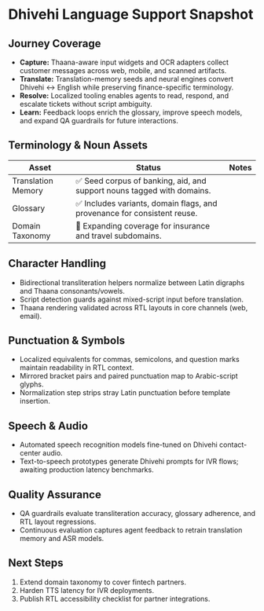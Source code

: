 # Dhivehi Language Support Snapshot

## Journey Coverage

- **Capture:** Thaana-aware input widgets and OCR adapters collect customer
  messages across web, mobile, and scanned artifacts.
- **Translate:** Translation-memory seeds and neural engines convert Dhivehi ↔
  English while preserving finance-specific terminology.
- **Resolve:** Localized tooling enables agents to read, respond, and escalate
  tickets without script ambiguity.
- **Learn:** Feedback loops enrich the glossary, improve speech models, and
  expand QA guardrails for future interactions.

## Terminology & Noun Assets

| Asset              | Status                                                                   | Notes |
| ------------------ | ------------------------------------------------------------------------ | ----- |
| Translation Memory | ✅ Seed corpus of banking, aid, and support nouns tagged with domains.   |       |
| Glossary           | ✅ Includes variants, domain flags, and provenance for consistent reuse. |       |
| Domain Taxonomy    | 🚧 Expanding coverage for insurance and travel subdomains.               |       |

## Character Handling

- Bidirectional transliteration helpers normalize between Latin digraphs and
  Thaana consonants/vowels.
- Script detection guards against mixed-script input before translation.
- Thaana rendering validated across RTL layouts in core channels (web, email).

## Punctuation & Symbols

- Localized equivalents for commas, semicolons, and question marks maintain
  readability in RTL context.
- Mirrored bracket pairs and paired punctuation map to Arabic-script glyphs.
- Normalization step strips stray Latin punctuation before template insertion.

## Speech & Audio

- Automated speech recognition models fine-tuned on Dhivehi contact-center
  audio.
- Text-to-speech prototypes generate Dhivehi prompts for IVR flows; awaiting
  production latency benchmarks.

## Quality Assurance

- QA guardrails evaluate transliteration accuracy, glossary adherence, and RTL
  layout regressions.
- Continuous evaluation captures agent feedback to retrain translation memory
  and ASR models.

## Next Steps

1. Extend domain taxonomy to cover fintech partners.
2. Harden TTS latency for IVR deployments.
3. Publish RTL accessibility checklist for partner integrations.
